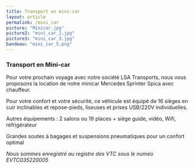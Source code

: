 ```yaml
---
title: Transport en mini-car
layout: article
permalink: /mini_car
picture: "Minicar.jpg"
picture2: "mini_car_2.jpg"
picture3: "mini_car_3.jpg"
bandeau: "mini_car_5.png"
---
```


### Transport en Mini-car

Pour votre prochain voyage avec notre société LSA Transports, nous vous proposons la location de notre minicar Mercedes Sprinter Spica avec chauffeur.

Pour votre confort et votre sécurité, ce véhicule est équipé de 16 sièges en cuir inclinables et repose-pieds, liseuses et prises USB/220V individuelles.

Autres équipements : 2 salons ou 19 places + siège guide, vidéo, Wifi, réfrigérateur

Grandes soutes à bagages et suspensions pneumatiques pour un confort optimal


*Nous sommes enregistré au registre des VTC sous le numéo EVTC035220005*


